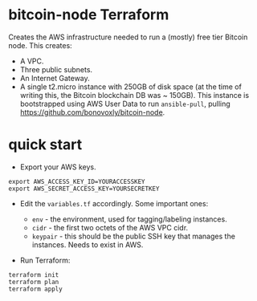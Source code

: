 # bitcoin-node Terraform

Creates the AWS infrastructure needed to run a (mostly) free tier Bitcoin node. This creates:

- A VPC.
- Three public subnets.
- An Internet Gateway.
- A single t2.micro instance with 250GB of disk space (at the time of writing this, the Bitcoin blockchain DB was ~ 150GB). This instance is bootstrapped using AWS User Data to run `ansible-pull`, pulling https://github.com/bonovoxly/bitcoin-node.


# quick start

- Export your AWS keys.

```
export AWS_ACCESS_KEY_ID=YOURACCESSKEY
export AWS_SECRET_ACCESS_KEY=YOURSECRETKEY
```

- Edit the `variables.tf` accordingly.  Some important ones:
  - `env` - the environment, used for tagging/labeling instances.
  - `cidr` - the first two octets of the AWS VPC cidr.  
  - `keypair` - this should be the public SSH key that manages the instances.  Needs to exist in AWS.
  
- Run Terraform:

```
terraform init
terraform plan
terraform apply
```


